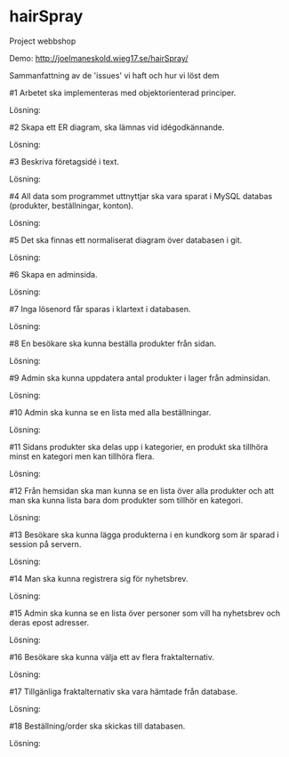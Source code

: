 # hairSpray
Project webbshop

Demo: http://joelmaneskold.wieg17.se/hairSpray/

Sammanfattning av de 'issues' vi haft och hur vi löst dem


#1 Arbetet ska implementeras med objektorienterad principer.

Lösning:



#2 Skapa ett ER diagram, ska lämnas vid idégodkännande. 

Lösning:


#3 Beskriva företagsidé i text.

Lösning:


#4 All data som programmet uttnyttjar ska vara sparat i MySQL databas (produkter, beställningar, konton).

Lösning:



#5 Det ska finnas ett normaliserat diagram över databasen i git.

Lösning: 



#6 Skapa en adminsida.

Lösning: 


#7 Inga lösenord får sparas i klartext i databasen.

Lösning:

#8 En besökare ska kunna beställa produkter från sidan.

Lösning:

#9 Admin ska kunna uppdatera antal produkter i lager från adminsidan.

Lösning:

#10 Admin ska kunna se en lista med alla beställningar.

Lösning:

#11 Sidans produkter ska delas upp i kategorier, en produkt ska tillhöra minst en kategori men kan tillhöra flera.

Lösning: 

#12 Från hemsidan ska man kunna se en lista över alla produkter och att man ska kunna lista bara dom produkter som tillhör en kategori.

Lösning: 



#13 Besökare ska kunna lägga produkterna i en kundkorg som är sparad i session på servern.

Lösning:



#14 Man ska kunna registrera sig för nyhetsbrev.

Lösning:


#15 Admin ska kunna se en lista över personer som vill ha nyhetsbrev och deras epost adresser.

Lösning: 


#16 Besökare ska kunna välja ett av flera fraktalternativ.

Lösning:


#17 Tillgänliga fraktalternativ ska vara hämtade från database.

Lösning:

#18 Beställning/order ska skickas till databasen.

Lösning:
